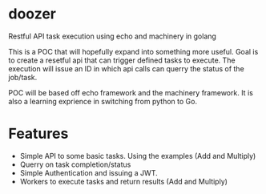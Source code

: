 # doozer
Restful API task execution using echo and machinery in golang

This is a POC that will hopefully expand into something more useful. Goal is to create a resetful api that can trigger defined tasks to execute. The execution will issue an ID in which api calls can querry the status of the job/task.

POC will be based off echo framework and the machinery framework. It is also a learning exprience in switching from python to Go.

# Features
* Simple API to some basic tasks. Using the examples (Add and Multiply)
* Querry on task completion/status
*  Simple Authentication and issuing a JWT.
* Workers to execute tasks and return results (Add and Multiply)



